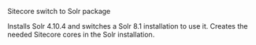 Sitecore switch to Solr package

Installs Solr 4.10.4 and switches a Solr 8.1 installation to use it. Creates the needed Sitecore cores in the Solr installation.
